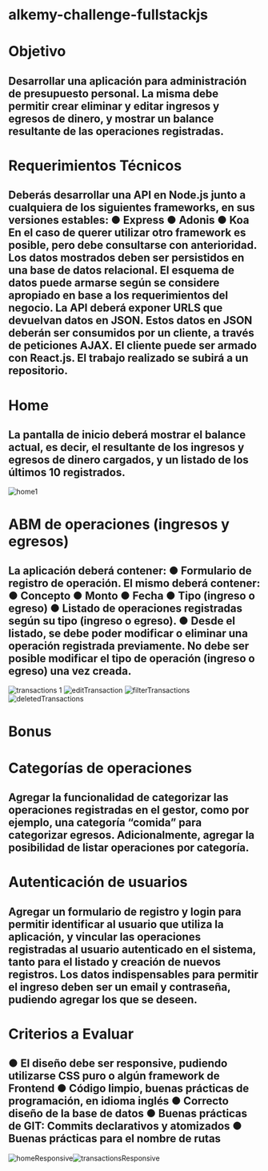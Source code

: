 # alkemy-challenge-fullstackjs
<h1> Objetivo </h1>

<h2>
Desarrollar una aplicación para administración de presupuesto personal. La misma debe
permitir crear eliminar y editar ingresos y egresos de dinero, y mostrar un balance resultante de las
operaciones registradas.
</h2>


<h1>
Requerimientos Técnicos
</h1>
<h2>
Deberás desarrollar una API en Node.js junto a cualquiera de los siguientes frameworks,
en sus versiones estables:
● Express
● Adonis
● Koa
En el caso de querer utilizar otro framework es posible, pero debe consultarse con
anterioridad.
Los datos mostrados deben ser persistidos en una base de datos relacional. El esquema de
datos puede armarse según se considere apropiado en base a los requerimientos del
negocio. La API deberá exponer URLS que devuelvan datos en JSON.
Estos datos en JSON deberán ser consumidos por un cliente, a través de peticiones AJAX.
El cliente puede ser armado con React.js.
El trabajo realizado se subirá a un repositorio.
</h2>


<h1>
Home
</h1>
<h2>
La pantalla de inicio deberá mostrar el balance actual, es decir, el resultante de los
ingresos y egresos de dinero cargados, y un listado de los últimos 10 registrados.
</h2>

![home1](https://user-images.githubusercontent.com/70545509/180583375-de02225a-1b71-4c93-b166-8b5c14385407.png)

<h1>
ABM de operaciones (ingresos y egresos)
</h1>
<h2>
La aplicación deberá contener:
● Formulario de registro de operación. El mismo deberá contener:
● Concepto
● Monto
● Fecha
● Tipo (ingreso o egreso)
● Listado de operaciones registradas según su tipo (ingreso o egreso).
● Desde el listado, se debe poder modificar o eliminar una operación registrada
previamente. No debe ser posible modificar el tipo de operación (ingreso o
egreso) una vez creada.
</h2>

![transactions 1](https://user-images.githubusercontent.com/70545509/180583378-e61a2288-dc27-45bb-a43c-a9efb5984206.png)
![editTransaction](https://user-images.githubusercontent.com/70545509/180583997-bdfc19f7-1707-4446-bff0-f9b2e076598d.png)
![filterTransactions](https://user-images.githubusercontent.com/70545509/180584133-8eccbce4-b144-44bb-b9f5-9357f9bf62b6.png)
![deletedTransactions](https://user-images.githubusercontent.com/70545509/180584601-50b26f87-893a-4cec-a25e-ad34dd076956.png)




<h1>
Bonus
</h1>
<h1>
Categorías de operaciones
</h1>
<h2>
Agregar la funcionalidad de categorizar las operaciones registradas en el gestor, como por
ejemplo, una categoría “comida” para categorizar egresos. Adicionalmente, agregar la
posibilidad de listar operaciones por categoría.
</h2>
<h1>
Autenticación de usuarios
</h1>
<h2>
Agregar un formulario de registro y login para permitir identificar al usuario que utiliza la
aplicación, y vincular las operaciones registradas al usuario autenticado en el sistema,
tanto para el listado y creación de nuevos registros. Los datos indispensables para permitir
el ingreso deben ser un email y contraseña, pudiendo agregar los que se deseen.
</h2>
<h1>
Criterios a Evaluar
</h1>

<h2>
● El diseño debe ser responsive, pudiendo utilizarse CSS puro o algún framework
de Frontend
● Código limpio, buenas prácticas de programación, en idioma inglés
● Correcto diseño de la base de datos
● Buenas prácticas de GIT: Commits declarativos y atomizados
● Buenas prácticas para el nombre de rutas
</h2>




![homeResponsive](https://user-images.githubusercontent.com/70545509/180584297-61c9ee41-da77-40c7-a19e-d42e6402b473.png)![transactionsResponsive](https://user-images.githubusercontent.com/70545509/180584298-89c6f867-ca2a-483e-8417-cd8ac946e641.png)



